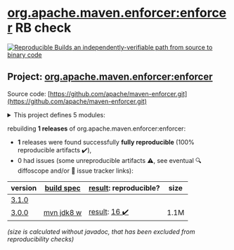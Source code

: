 [org.apache.maven.enforcer:enforcer](https://search.maven.org/artifact/org.apache.maven.enforcer/enforcer/) RB check
=======

[![Reproducible Builds](https://reproducible-builds.org/images/logos/rb.svg) an independently-verifiable path from source to binary code](https://reproducible-builds.org/)

## Project: [org.apache.maven.enforcer:enforcer](https://search.maven.org/artifact/org.apache.maven.enforcer/enforcer/)

Source code: [https://github.com/apache/maven-enforcer.git](https://github.com/apache/maven-enforcer.git)

<details><summary>This project defines 5 modules:</summary>

* [org.apache.maven.enforcer:enforcer](https://search.maven.org/artifact/org.apache.maven.enforcer/enforcer/)
* [org.apache.maven.enforcer:enforcer-api](https://search.maven.org/artifact/org.apache.maven.enforcer/enforcer-api/)
* [org.apache.maven.enforcer:enforcer-rules](https://search.maven.org/artifact/org.apache.maven.enforcer/enforcer-rules/)
* [org.apache.maven.extensions:maven-enforcer-extension](https://search.maven.org/artifact/org.apache.maven.extensions/maven-enforcer-extension/)
* [org.apache.maven.plugins:maven-enforcer-plugin](https://search.maven.org/artifact/org.apache.maven.plugins/maven-enforcer-plugin/)
</details>

rebuilding **1 releases** of org.apache.maven.enforcer:enforcer:
- **1** releases were found successfully **fully reproducible** (100% reproducible artifacts :heavy_check_mark:),
- 0 had issues (some unreproducible artifacts :warning:, see eventual :mag: diffoscope and/or :memo: issue tracker links):

| version | [build spec](/BUILDSPEC.md) | [result](https://reproducible-builds.org/docs/jvm/): reproducible? | size |
| -- | --------- | ------ | -- |
| [3.1.0](https://search.maven.org/artifact/org.apache.maven.enforcer/enforcer/3.1.0/pom) | | | |
| [3.0.0](https://search.maven.org/artifact/org.apache.maven.enforcer/enforcer/3.0.0/pom) | [mvn jdk8 w](maven-enforcer-plugin-3.0.0.buildspec) | [result](enforcer-3.0.0.buildinfo): [16 :heavy_check_mark: ](enforcer-3.0.0.buildcompare) | 1.1M |

<i>(size is calculated without javadoc, that has been excluded from reproducibility checks)</i>
